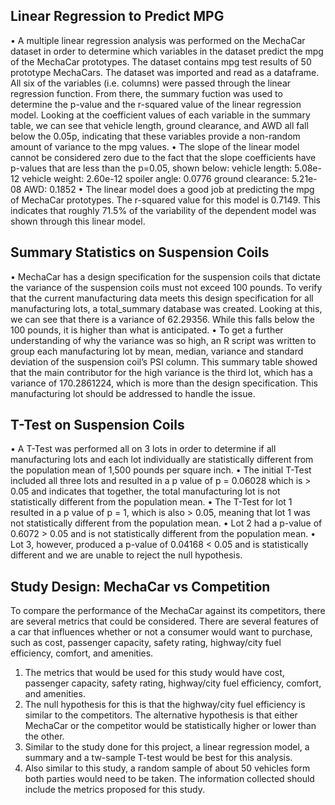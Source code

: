 ## Linear Regression to Predict MPG
•	A multiple linear regression analysis was performed on the MechaCar dataset in order to determine which variables in the dataset predict the mpg of the MechaCar prototypes. The dataset contains mpg test results of 50 prototype MechaCars. The dataset was imported and read as a dataframe. All six of the variables (i.e. columns) were passed through the linear regression function. From there, the summary fuction was used to determine the p-value and the r-squared value of the linear regression model. Looking at the coefficient values of each variable in the summary table, we can see that vehicle length, ground clearance, and AWD all fall below the 0.05p, indicating that these variables provide a non-random amount of variance to the mpg values.
•	The slope of the linear model cannot be considered zero due to the fact that the slope coefficients have p-values that are less than the p=0.05, shown below:
vehicle length: 5.08e-12
vehicle weight: 2.60e-12
spoiler angle: 0.0776
ground clearance: 5.21e-08
AWD: 0.1852
•	The linear model does a good job at predicting the mpg of MechaCar prototypes. The r-squared value for this model is 0.7149. This indicates that roughly 71.5% of the variability of the dependent model was shown through this linear model. 

## Summary Statistics on Suspension Coils

•	MechaCar has a design specification for the suspension coils that dictate the variance of the suspension coils must not exceed 100 pounds. To verify that the current manufacturing data meets this design specification for all manufacturing lots, a total_summary database was created. Looking at this, we can see that there is a variance of 62.29356. While this falls below the 100 pounds, it is higher than what is anticipated. 
•	To get a further understanding of why the variance was so high, an R script was written to group each manufacturing lot by mean, median, variance and standard deviation of the suspension coil’s PSI column. This summary table showed that the main contributor for the high variance is the third lot, which has a variance of 170.2861224, which is more than the design specification. This manufacturing lot should be addressed to handle the issue. 

##  T-Test on Suspension Coils

•	A T-Test was performed all on 3 lots in order to determine if all manufacturing lots and each lot individually are statistically different from the population mean of 1,500 pounds per square inch. 
•	The initial T-Test included all three lots and resulted in a p value of p = 0.06028 which is > 0.05 and indicates that together, the total manufacturing lot is not statistically different from the population mean. 
•	The T-Test for lot 1 resulted in a p value of p = 1, which is also > 0.05, meaning that lot 1 was not statistically different from the population mean. 
•	Lot 2 had a p-value of 0.6072 > 0.05 and is not statistically different from the population mean.
•	Lot 3, however, produced a p-value of 0.04168 < 0.05 and is statistically different and we are unable to reject the null hypothesis.
## Study Design: MechaCar vs Competition

To compare the performance of the MechaCar against its competitors, there are several metrics that could be considered. There are several features of a car that influences whether or not a consumer would want to purchase, such as cost, passenger capacity, safety rating, highway/city fuel efficiency, comfort, and amenities.

1)	The metrics that would be used for this study would have cost, passenger capacity, safety rating, highway/city fuel efficiency, comfort, and amenities.
2)	The null hypothesis for this is that the highway/city fuel efficiency is similar to the competitors. The alternative hypothesis is that either MechaCar or the competitor would be statistically higher or lower than the other. 
3)	Similar to the study done for this project, a linear regression model, a summary and a tw-sample T-test would be best for this analysis.
4)	Also similar to this study, a random sample of about 50 vehicles form both parties would need to be taken. The information collected should include the metrics proposed for this study.
